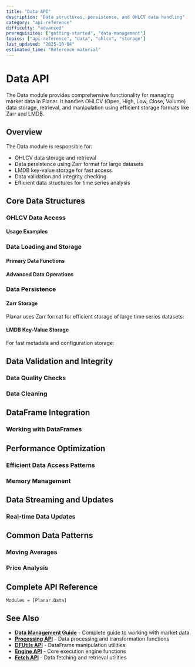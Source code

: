 ```yaml
---
title: "Data API"
description: "Data structures, persistence, and OHLCV data handling"
category: "api-reference"
difficulty: "advanced"
prerequisites: ["getting-started", "data-management"]
topics: ["api-reference", "data", "ohlcv", "storage"]
last_updated: "2025-10-04"
estimated_time: "Reference material"
---
```


# Data API

The Data module provides comprehensive functionality for managing market data in Planar. It handles OHLCV (Open, High, Low, Close, Volume) data storage, retrieval, and manipulation using efficient storage formats like Zarr and LMDB.

## Overview

The Data module is responsible for:
- OHLCV data storage and retrieval
- Data persistence using Zarr format for large datasets
- LMDB key-value storage for fast access
- Data validation and integrity checking
- Efficient data structures for time series analysis

## Core Data Structures

### OHLCV Data Access


#### Usage Examples


### Data Loading and Storage

#### Primary Data Functions


#### Advanced Data Operations


### Data Persistence

#### Zarr Storage

Planar uses Zarr format for efficient storage of large time series datasets:


#### LMDB Key-Value Storage

For fast metadata and configuration storage:


## Data Validation and Integrity

### Data Quality Checks


### Data Cleaning


## DataFrame Integration

### Working with DataFrames


## Performance Optimization

### Efficient Data Access Patterns


### Memory Management


## Data Streaming and Updates

### Real-time Data Updates


## Common Data Patterns

### Moving Averages


### Price Analysis


## Complete API Reference

```@autodocs
Modules = [Planar.Data]
```

## See Also

- **[Data Management Guide](../guides/../guides/../guides/data-management.md)** - Complete guide to working with market data
- **[Processing API](processing.md)** - Data processing and transformation functions
- **[DFUtils API](dfutils.md)** - DataFrame manipulation utilities
- **[Engine API](engine.md)** - Core execution engine functions
- **[Fetch API](fetch.md)** - Data fetching and retrieval utilities
